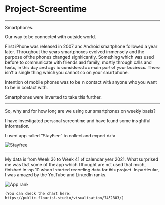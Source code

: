# Project-Screentime


----------------------------------------

Smartphones. 
	
Our way to be connected with outside world. 

First iPhone was released in 2007 and Android smartphone followed a year later. 
Throughout the years smartphones evolved immensely and the purpose of the phones changed significantly. 
Something which was used before to communicate with friends and family, mostly through calls and texts, in this day and age is considered as main part of your business. 
There isn’t a single thing which you cannot do on your smartphone. 

Intention of mobile phones was to be in contact with anyone who you want to be in contact with.

Smartphones were invented to take this further. 

----------------------------------------

So, why and for how long are we using our smartphones on weekly basis?

I have investigated personal screentime and have found some insightful information. 

I used app called “StayFree” to collect and export data. 

![Stayfree](https://user-images.githubusercontent.com/85994140/136364690-8d385477-31cd-4bf8-ba16-af4f35ac77c6.JPG)

----------------------------------------

My data is from Week 36 to Week 41 of calendar year 2021. 
What surprised me was that some of the app which I thought are not used that much, finished in top 10 when I started recording data for this project. 
In particular, I was amazed by the YouTube and LinkedIn ranks. 

![App rank](https://user-images.githubusercontent.com/85994140/137619068-96353872-fdfe-4cc1-92bf-23029d4341be.jpeg)

	(You can check the chart here: https://public.flourish.studio/visualisation/7452803/)



